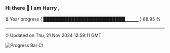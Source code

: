 ### Hi there 👋 I am Harry , 

⏳ Year progress { ██████████████████████████▁▁▁▁ } 88.95 %

---

⏰ Updated on Thu, 21 Nov 2024 12:59:11 GMT

![Progress Bar CI](https://github.com/duykhang68/duykhang68/workflows/Progress%20Bar%20CI/badge.svg)
